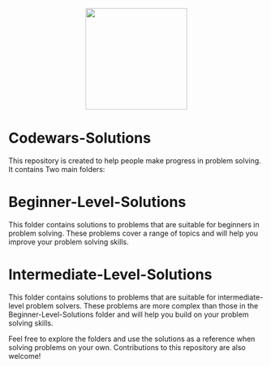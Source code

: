 
<p align="center">
  <img width="200" src="https://docs.codewars.com/logo.svg">
</p>


# Codewars-Solutions

This repository is created to help people make progress in problem solving. It contains Two main folders:


# Beginner-Level-Solutions


This folder contains solutions to problems that are suitable for beginners in problem solving. These problems cover a range of topics and will help you improve your problem solving skills.


# Intermediate-Level-Solutions

This folder contains solutions to problems that are suitable for intermediate-level problem solvers. These problems are more complex than those in the Beginner-Level-Solutions folder and will help you build on your problem solving skills.



Feel free to explore the folders and use the solutions as a reference when solving problems on your own. Contributions to this repository are also welcome!

